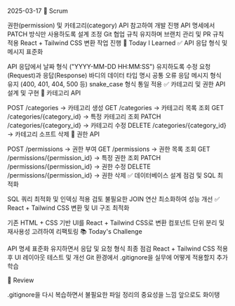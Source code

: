 2025-03-17
💬 Scrum

권한(permission) 및 카테고리(category) API 참고하여 개발 진행
API 명세에서 PATCH 방식만 사용하도록 설계 조정
Git 협업 규칙 유지하며 브랜치 관리 및 PR 규칙 적용
React + Tailwind CSS 변환 작업 진행
📝 Today I Learned
✅ API 응답 형식 및 메시지 표준화

API 응답에서 날짜 형식 ("YYYY-MM-DD HH:MM:SS") 유지하도록 수정
요청(Request)과 응답(Response) 바디의 데이터 타입 명시
공통 오류 응답 메시지 형식 유지 (400, 401, 404, 500 등)
snake_case 형식 통일 적용
✅ 카테고리 및 권한 API 설계 및 구현
📌 카테고리 API

POST /categories → 카테고리 생성
GET /categories → 카테고리 목록 조회
GET /categories/{category_id} → 특정 카테고리 조회
PATCH /categories/{category_id} → 카테고리 수정
DELETE /categories/{category_id} → 카테고리 소프트 삭제
📌 권한 API

POST /permissions → 권한 부여
GET /permissions → 권한 목록 조회
GET /permissions/{permission_id} → 특정 권한 조회
PATCH /permissions/{permission_id} → 권한 수정
DELETE /permissions/{permission_id} → 권한 삭제
✅ 데이터베이스 설계 점검 및 SQL 최적화

SQL 쿼리 최적화 및 인덱싱 적용 검토
불필요한 JOIN 연산 최소화하여 성능 개선
✅ React + Tailwind CSS 변환 및 UI 구조 최적화

기존 HTML + CSS 기반 UI를 React + Tailwind CSS로 변환
컴포넌트 단위 분리 및 재사용성 고려하여 리팩토링
📚 Today's Challenge

API 명세 표준화 유지하면서 응답 및 요청 형식 최종 점검
React + Tailwind CSS 적용 후 UI 레이아웃 테스트 및 개선
Git 환경에서 .gitignore을 실무에 어떻게 적용할지 추가 학습

🌟 Review

.gitignore을 다시 복습하면서 불필요한 파일 정리의 중요성을 느낌
앞으로도 화이탱
